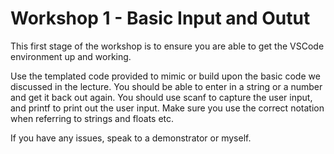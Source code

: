 # Workshop 1 - Basic Input and Outut

This first stage of the workshop is to ensure you are able to get the VSCode environment up and working. 

Use the templated code provided to mimic or build upon the basic code we discussed in the lecture. You should be able to enter in a string or a number and get it back out again. You should use scanf to capture the user input, and printf to print out the user input. Make sure you use the correct notation when referring to strings and floats etc. 

If you have any issues, speak to a demonstrator or myself. 